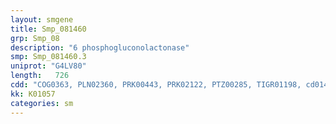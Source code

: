 ```yaml
---
layout: smgene
title: Smp_081460
grp: Smp_08
description: "6 phosphogluconolactonase"
smp: Smp_081460.3
uniprot: "G4LV80"
length:   726
cdd: "COG0363, PLN02360, PRK00443, PRK02122, PTZ00285, TIGR01198, cd01400, cl00339, pfam01182"
kk: K01057
categories: sm
---
```

